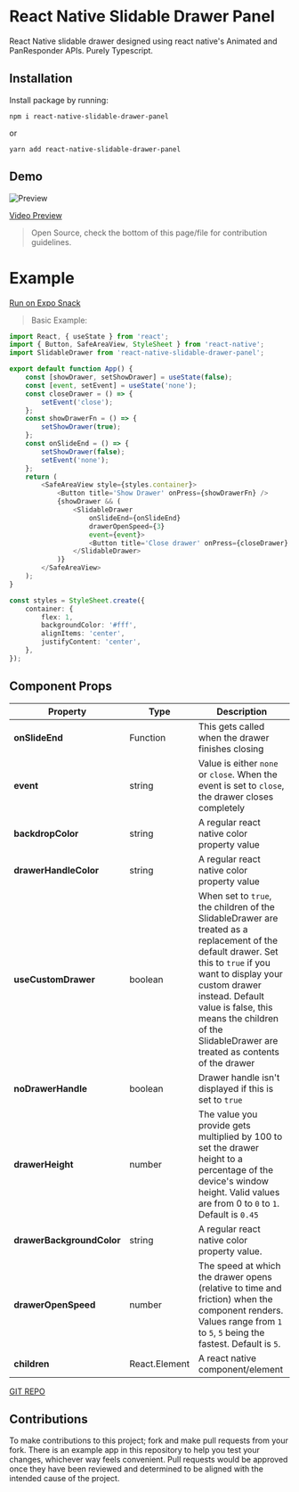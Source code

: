 # React Native Slidable Drawer Panel
React Native slidable drawer designed using react native's Animated and PanResponder APIs. Purely Typescript.


## Installation
Install package by running: 
```
npm i react-native-slidable-drawer-panel
```
or 
```
yarn add react-native-slidable-drawer-panel
```

## Demo

![Preview](https://user-images.githubusercontent.com/64725210/139653593-da42b8c1-a84e-4c63-8879-196280bbfb19.png)

[Video Preview](https://user-images.githubusercontent.com/64725210/139651952-2b545275-9ec5-4b0e-b59b-da71890e3cdf.mp4)


> Open Source, check the bottom of this page/file for contribution guidelines.

# Example
[Run on Expo Snack](https://snack.expo.dev/@lisha/slidabledrawer)
> Basic Example: 
```ts
import React, { useState } from 'react';
import { Button, SafeAreaView, StyleSheet } from 'react-native';
import SlidableDrawer from 'react-native-slidable-drawer-panel';

export default function App() {
	const [showDrawer, setShowDrawer] = useState(false);
	const [event, setEvent] = useState('none');
	const closeDrawer = () => {
		setEvent('close');
	};
	const showDrawerFn = () => {
		setShowDrawer(true);
	};
	const onSlideEnd = () => {
		setShowDrawer(false);
		setEvent('none');
	};
	return (
		<SafeAreaView style={styles.container}>
			<Button title='Show Drawer' onPress={showDrawerFn} />
			{showDrawer && (
				<SlidableDrawer
					onSlideEnd={onSlideEnd}
					drawerOpenSpeed={3}
					event={event}>
					<Button title='Close drawer' onPress={closeDrawer} />
				</SlidableDrawer>
			)}
		</SafeAreaView>
	);
}

const styles = StyleSheet.create({
	container: {
		flex: 1,
		backgroundColor: '#fff',
		alignItems: 'center',
		justifyContent: 'center',
	},
});
```

## Component Props

Property | Type | Description
--- | --- | ---
**onSlideEnd** | Function | This gets called when the drawer finishes closing
**event** | string | Value is either `none` or `close`. When the event is set to `close`, the drawer closes completely
**backdropColor** | string | A regular react native color property value
**drawerHandleColor** | string | A regular react native color property value
**useCustomDrawer** | boolean | When set to `true`, the children of the SlidableDrawer are treated as a replacement of the default drawer. Set this to `true` if you want to display your custom drawer instead. Default value is false, this means the children of the SlidableDrawer are treated as contents of the drawer
**noDrawerHandle** | boolean | Drawer handle isn't displayed if this is set to `true`
**drawerHeight** | number | The value you provide gets multiplied by 100 to set the drawer height to a percentage of the device's window height. Valid values are from 0 to `0` to `1`. Default is `0.45`
**drawerBackgroundColor** | string | A regular react native color property value.
**drawerOpenSpeed** | number | The speed at which the drawer opens (relative to time and friction) when the component renders. Values range from `1` to `5`, `5` being the fastest. Default is `5`.
**children** | React.Element | A react native component/element

[GIT REPO](https://github.com/alishalawani/react-native-slidable-drawer-panel)

## Contributions
To make contributions to this project; fork and make pull requests from your fork.
There is an example app in this repository to help you test your changes, whichever way feels convenient.
Pull requests would be approved once they have been reviewed and determined to be aligned with the intended cause of the project.